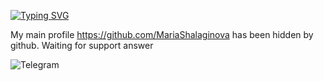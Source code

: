 

[![Typing SVG](https://readme-typing-svg.demolab.com?font=Fira+Code&pause=1000&color=0C83F7&random=false&width=435&lines=Hi%2C+I+am+a+frontend+developer)](https://git.io/typing-svg)

My main profile https://github.com/MariaShalaginova has been hidden by github. Waiting for support answer

![Telegram](https://img.shields.io/badge/-Telegram-2CA5E0?style=flat-square&logo=telegram&logoColor=white&link=https://t.me/@ShalaginovaMaria)
